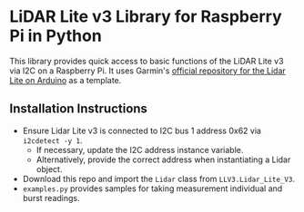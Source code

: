 # LiDAR Lite v3 Library for Raspberry Pi in Python

This library provides quick access to basic functions of the LiDAR Lite v3 via I2C on a Raspberry Pi. It uses Garmin's [official repository for the Lidar Lite on Arduino](https://github.com/garmin/LIDARLite_Arduino_Library/) as a template.

## Installation Instructions
- Ensure Lidar Lite v3 is connected to I2C bus 1 address 0x62 via `i2cdetect -y 1`.
    - If necessary, update the I2C address instance variable.
    - Alternatively, provide the correct address when instantiating a Lidar object.
- Download this repo and import the `Lidar` class from `LLV3.Lidar_Lite_V3`.
- `examples.py` provides samples for taking measurement individual and burst readings.